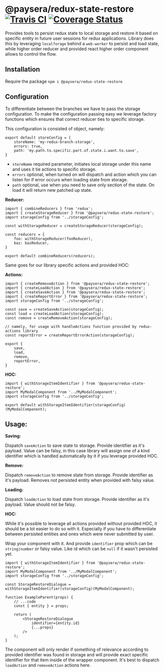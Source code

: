 @paysera/redux-state-restore [![Travis CI](https://api.travis-ci.org/paysera/js-lib-redux-state-restore.svg?branch=master)](https://api.travis-ci.org/paysera/js-lib-redux-state-restore.svg?branch=master) [![Coverage Status](https://coveralls.io/repos/github/paysera/js-lib-redux-state-restore/badge.svg?branch=master)](https://coveralls.io/github/paysera/js-lib-redux-state-restore?branch=master) 
=
Provides tools to persist redux state to local storage and restore it based on specific entity in future user sessions for redux applications.
Library does this by leveraging `localforage` behind a `web-worker` to persist and load state, while higher order reducer and provided react higher order component allows to control the flow.

Installation
-

Require the package `npm i @paysera/redux-state-restore`

Configuration 
-

To differentiate between the branches we have to pass the storage configuration. To make the configuration passing easy we leverage factory functions which ensures that correct reducer ties to specific storage.

This configuration is consisted of object, namely:

```
export default storeConfig = {
    storeName: 'my-redux-branch-storage',
    errors: true,
    path: 'my.path.to.specific.part.of.state.i.want.to.save',
}
```

- `storeName` required parameter, initiates local storage under this name and uses it tie actions to specific storage.
- `errors` optional, when turned on will dispatch and action which you can listen for if error occurs when loading state from storage.
- `path` optional, use when you need to save only section of the state. On load it will return new patched up state.

<strong>Reducer:</strong>
```
import { combineReducers } from 'redux';
import { createStorageReducer } from '@paysera/redux-state-restore';
import storageConfig from '../storageConfig';

const withStorageReducer = createStorageReducer(storageConfig);

const reducers = {
    foo: withStorageReducer(fooReducer),
    baz: bazReducer,
}

export default combineReducers(reducers);
```

Same goes for our library specific actions and provided HOC:

<strong>Actions:</strong>
```
import { createRemoveAction } from '@paysera/redux-state-restore';
import { createLoadAction } from '@paysera/redux-state-restore';
import { createSaveAction } from '@paysera/redux-state-restore';
import { createReportError } from '@paysera/redux-state-restore';
import storageConfig from '../storageConfig';

const save = createSaveAction(storageConfig);
const load = createLoadAction(storageConfig);
const remove = createRemoveAction(storageConfig);

// namely, for usage with handleActions function provided by redux-actions library
const reportError = createReportErrorAction(storageConfig);

export {
    save,
    load,
    remove,
    reportError,
}

```

<strong>HOC:</strong>
```
import { withStorageItemIdentifier } from '@paysera/redux-state-restore';
import MyModalComponent from '../MyModalComponent';
import storageConfig from '../storageConfig';

export default withStorageItemIdentifier(storageConfig)(MyModalComponent);
```

Usage:
-

<strong>Saving:</strong>

Dispatch `saveAction` to save state to storage. Provide identifier as it's payload. Value can be falsy, in this case library will assign one of a kind identifier which is handled automatically by it if you leverage provided HOC.

<strong>Remove: </strong>

Dispatch `removeAction` to remove state from storage. Provide identifier as it's payload. Removes not persisted entity when provided with falsy value.

<strong>Loading:</strong>

Dispatch `loadAction` to load state from storage. Provide identifier as it's payload. Value should not be falsy.

<strong>HOC:</strong>

While it's possible to leverage all actions provided without provided HOC, it should be a lot easier to do so with it. Especially if you have to differentiate between persisted entities and ones which were never submitted by user.

Wrap your component with it. And provide `identifier` prop which can be `string|number` or falsy value. Like id which can be `null` if it wasn't persisted yet.

```
import { withStorageItemIdentifier } from '@paysera/redux-state-restore';
import MyModalComponent from '../MyModalComponent';
import storageConfig from '../storageConfig';

const StorageRestoreDialogue = withStorageItemIdentifier(storageConfig)(MyModalComponent);

function ExampleParent(props) {
    // ...code
    const { entity } = props;

    return (
        <StorageRestoreDialogue
            identifier={entity.id}
            {...props}
        />
    );
}
```
The component will only render if something of relevance according to provided identifier was found in storage and will provide exact specific identifier for that item inside of the wrapper component. It's best to dispatch `loadAction` and `removeAction` actions here.
